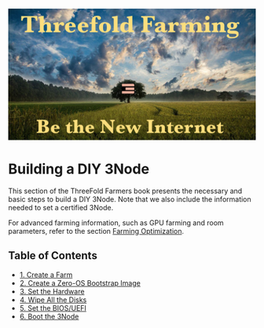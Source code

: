 ![Farming_Title](./img/farming_30.png)

<h1>  Building a DIY 3Node </h1>

This section of the ThreeFold Farmers book presents the necessary and basic steps to build a DIY 3Node. Note that we also include the information needed to set a certified 3Node. 

For advanced farming information, such as GPU farming and room parameters, refer to the section [Farming Optimization](../farming_optimization/farming_optimization.md).

<h2> Table of Contents </h2>

- [1. Create a Farm](./1_create_farm.md)
- [2. Create a Zero-OS Bootstrap Image](./2_bootstrap_image.md)
- [3. Set the Hardware](./3_set_hardware.md)
- [4. Wipe All the Disks](./4_wipe_all_disks.md)
- [5. Set the BIOS/UEFI](./5_set_bios_uefi.md)
- [6. Boot the 3Node](./6_boot_3node.md)